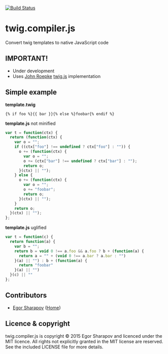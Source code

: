 [![Build Status](https://travis-ci.org/egorshar/twig.compiler.js.svg?branch=master)](https://travis-ci.org/egorshar/twig.compiler.js)
# twig.compiler.js

Convert twig templates to native JavaScript code

## IMPORTANT!

* Under development
* Uses [John Roepke](https://github.com/justjohn) [twig.js](https://github.com/justjohn/twig.js) implementation

## Simple example

**template.twig**
```twig
{% if foo %}{{ bar }}{% else %}foobar{% endif %}
```

**template.js** not minified
```javascript
var t = function(ctx) {
  return (function(ctx) {
    var o = "";
    if ((ctx["foo"] !== undefined ? ctx["foo"] : "")) {
      o += (function(ctx) {
        var o = "";
        o += (ctx["bar"] !== undefined ? ctx["bar"] : "");
        return o;
      }(ctx) || "");
    } else {
      o += (function(ctx) {
        var o = "";
        o += "foobar";
        return o;
      }(ctx) || "");
    }
    return o;
  }(ctx) || "");
};
```
**template.js** uglified
```javascript
var t = function(c) {
  return function(a) {
    var b = "";
    return b = void 0 !== a.foo && a.foo ? b + (function(a) {
      return a = "" + (void 0 !== a.bar ? a.bar : "")
    }(a) || "") : b + (function(a) {
      return "foobar"
    }(a) || "")
  }(c) || ""
};
```

## Contributors

  * [Egor Sharapov](https://github.com/egych/twig.compiler.js/commits/master?author=egych) ([Home](http://egorshar.ru))

## Licence & copyright

twig.compiler.js is copyright &copy; 2015 Egor Sharapov and licenced under the MIT licence. All rights not explicitly granted in the MIT license are reserved. See the included LICENSE file for more details.
